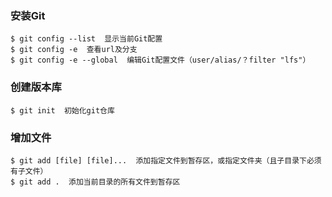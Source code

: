 ### 安装Git

```
$ git config --list  显示当前Git配置
$ git config -e  查看url及分支
$ git config -e --global  编辑Git配置文件（user/alias/？filter "lfs"）
```
### 创建版本库

```
$ git init  初始化git仓库
```
### 增加文件

```
$ git add [file] [file]...  添加指定文件到暂存区，或指定文件夹（且子目录下必须有子文件）
$ git add .  添加当前目录的所有文件到暂存区
```
